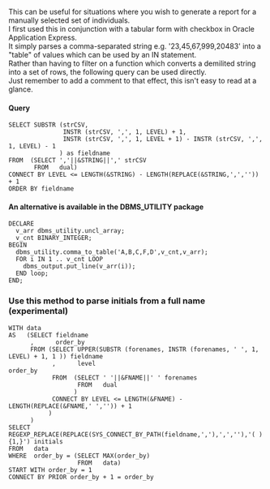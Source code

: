 This can be useful for situations where you wish to generate a report for a manually selected set of individuals.  
I first used this in conjunction with a tabular form with checkbox in Oracle Application Express.  
It simply parses a comma-separated string e.g. \'23,45,67,999,20483\' into a \"table\" of values which can be used by an IN statement.  
Rather than having to filter on a function which converts a demilited string into a set of rows, the following query can be used directly.  
Just remember to add a comment to that effect, this isn't easy to read at a glance.

#### Query

```PLSQL
SELECT SUBSTR (strCSV,
               INSTR (strCSV, ',', 1, LEVEL) + 1,
               INSTR (strCSV, ',', 1, LEVEL + 1) - INSTR (strCSV, ',', 1, LEVEL) - 1
              ) as fieldname
FROM  (SELECT ','||&STRING||',' strCSV
       FROM   dual)
CONNECT BY LEVEL <= LENGTH(&STRING) - LENGTH(REPLACE(&STRING,',','')) + 1
ORDER BY fieldname
```

#### An alternative is available in the DBMS_UTILITY package

```PLSQL
DECLARE
  v_arr dbms_utility.uncl_array;
  v_cnt BINARY_INTEGER;
BEGIN
  dbms_utility.comma_to_table('A,B,C,F,D',v_cnt,v_arr);
  FOR i IN 1 .. v_cnt LOOP
    dbms_output.put_line(v_arr(i));
  END loop;
END;
```

### Use this method to parse initials from a full name (experimental)

```PLSQL
WITH data
AS   (SELECT fieldname
      ,      order_by
      FROM (SELECT UPPER(SUBSTR (forenames, INSTR (forenames, ' ', 1, LEVEL) + 1, 1 )) fieldname
            ,      level                                                               order_by
            FROM  (SELECT ' '||&FNAME||' ' forenames
                   FROM   dual
                  )
            CONNECT BY LEVEL <= LENGTH(&FNAME) - LENGTH(REPLACE(&FNAME,' ','')) + 1
           )
      )
SELECT REGEXP_REPLACE(REPLACE(SYS_CONNECT_BY_PATH(fieldname,','),',',''),'( ){1,}') initials
FROM   data
WHERE  order_by = (SELECT MAX(order_by)
                   FROM   data)
START WITH order_by = 1
CONNECT BY PRIOR order_by + 1 = order_by
```

